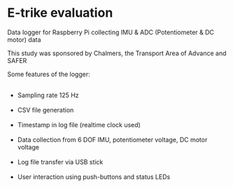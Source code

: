 # E-trike evaluation

Data logger for Raspberry Pi collecting IMU & ADC (Potentiometer & DC motor) data

This study was sponsored by Chalmers, the Transport Area of Advance and SAFER

Some features of the logger:
<ul>
  <li>Sampling rate 125 Hz</li>
  <li>CSV file generation</li>
  <li>Timestamp in log file (realtime clock used)</li>
  <li>Data collection from 6 DOF IMU, potentiometer voltage, DC motor voltage</li>
  <li>Log file transfer via USB stick</li>
  <li>User interaction using push-buttons and status LEDs</li>
</ul>
